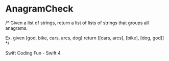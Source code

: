 # AnagramCheck

/* Given a list of strings, return a list of lists of strings that groups all anagrams.
 
 Ex. given [god, bike, cars, arcs, dog]
 return [[cars, arcs], [bike], [dog, god]]
 */
 
 Swift Coding Fun - Swift 4  
